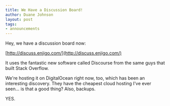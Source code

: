 ```yaml
---
title: We Have a Discussion Board!
author: Duane Johnson
layout: post
tags:
- announcements
---
```


Hey, we have a discussion board now:

[http://discuss.enjigo.com/](http://discuss.enjigo.com/)

It uses the fantastic new software called Discourse from the same guys that built Stack Overflow.

We're hosting it on DigitalOcean right now, too, which has been an interesting discovery. They have the cheapest cloud hosting I've ever seen... is that a good thing? Also, backups.

YES.
